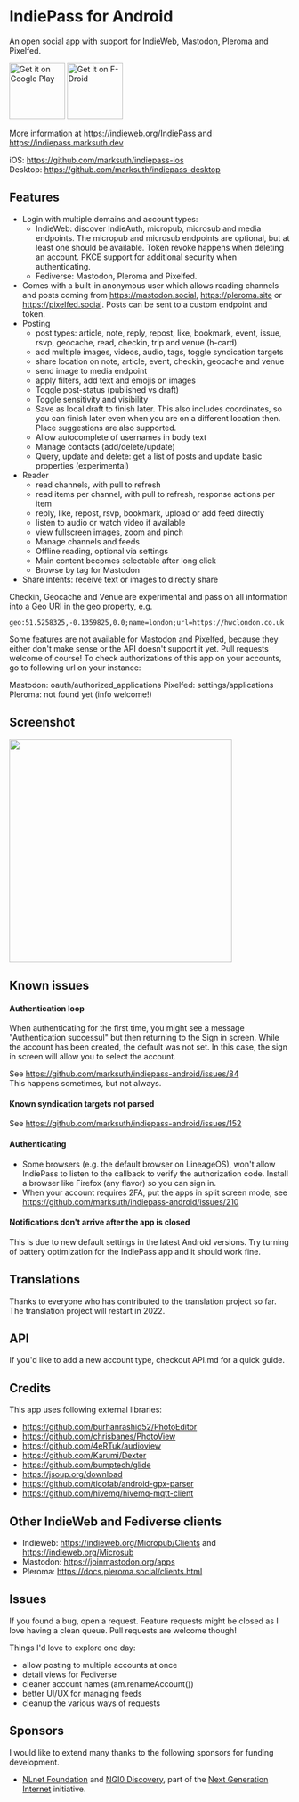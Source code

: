 # IndiePass for Android

An open social app with support for IndieWeb, Mastodon, Pleroma and Pixelfed.

<a href='https://play.google.com/store/apps/details?id=indiepass'><img alt='Get it on Google Play' src='https://play.google.com/intl/en_us/badges/images/generic/en_badge_web_generic.png' height="100"/></a> <a href="https://f-droid.org/app/indiepass"><img src="https://f-droid.org/badge/get-it-on.png" alt="Get it on F-Droid" height="100"></a>

More information at https://indieweb.org/IndiePass and
https://indiepass.marksuth.dev

iOS: https://github.com/marksuth/indiepass-ios  
Desktop: https://github.com/marksuth/indiepass-desktop

## Features

- Login with multiple domains and account types:
  - IndieWeb: discover IndieAuth, micropub, microsub and media endpoints. The
    micropub and microsub endpoints are optional, but at least one should be
    available. Token revoke happens when deleting an account. PKCE support for
    additional security when authenticating.
  - Fediverse: Mastodon, Pleroma and Pixelfed.
- Comes with a built-in anonymous user which allows reading channels and
  posts coming from https://mastodon.social,
  https://pleroma.site or https://pixelfed.social. Posts can be sent to a custom
  endpoint and token.
- Posting
  - post types: article, note, reply, repost, like, bookmark, event,
    issue, rsvp, geocache, read, checkin, trip and venue (h-card).
  - add multiple images, videos, audio, tags, toggle syndication targets
  - share location on note, article, event, checkin, geocache and venue
  - send image to media endpoint
  - apply filters, add text and emojis on images
  - Toggle post-status (published vs draft)
  - Toggle sensitivity and visibility
  - Save as local draft to finish later. This also includes coordinates,
    so you can finish later even when you are on a different location
    then. Place suggestions are also supported.
  - Allow autocomplete of usernames in body text
  - Manage contacts (add/delete/update)
  - Query, update and delete: get a list of posts and update basic
    properties (experimental)
- Reader
  - read channels, with pull to refresh
  - read items per channel, with pull to refresh, response actions per item
  - reply, like, repost, rsvp, bookmark, upload or add feed directly
  - listen to audio or watch video if available 
  - view fullscreen images, zoom and pinch
  - Manage channels and feeds
  - Offline reading, optional via settings
  - Main content becomes selectable after long click
  - Browse by tag for Mastodon
- Share intents: receive text or images to directly share

Checkin, Geocache and Venue are experimental and pass on all information
into a Geo URI in the geo property, e.g.

```
geo:51.5258325,-0.1359825,0.0;name=london;url=https://hwclondon.co.uk
```

Some features are not available for Mastodon and Pixelfed, because they either
don't make sense or the API doesn't support it yet. Pull requests welcome of
course! To check authorizations of this app on your accounts, go to following
url on your instance:

Mastodon: oauth/authorized_applications
Pixelfed: settings/applications
Pleroma: not found yet (info welcome!)

## Screenshot

<img src="https://realize.be/sites/default/files/2019-02/1550590120900.jpg" width="400" />

## Known issues

#### Authentication loop

When authenticating for the first time, you might see a message
"Authentication successul" but then returning to the Sign in screen.
While the account has been created, the default was not set. In this
case, the sign in screen will allow you to select the account.

See https://github.com/marksuth/indiepass-android/issues/84  
This happens sometimes, but not always.

#### Known syndication targets not parsed

See https://github.com/marksuth/indiepass-android/issues/152

#### Authenticating

- Some browsers (e.g. the default browser on LineageOS), won't allow
  IndiePass to listen to the callback to verify the authorization code.
  Install a browser like Firefox (any flavor) so you can sign in.
- When your account requires 2FA, put the apps in split screen mode, see
https://github.com/marksuth/indiepass-android/issues/210

#### Notifications don't arrive after the app is closed

This is due to new default settings in the latest Android versions. Try
turning of battery optimization for the IndiePass app and it should
work fine.

## Translations

Thanks to everyone who has contributed to the translation project so far. The translation project will restart in 2022.

## API

If you'd like to add a new account type, checkout API.md for a quick guide.

## Credits

This app uses following external libraries:

- https://github.com/burhanrashid52/PhotoEditor
- https://github.com/chrisbanes/PhotoView
- https://github.com/4eRTuk/audioview
- https://github.com/Karumi/Dexter
- https://github.com/bumptech/glide
- https://jsoup.org/download
- https://github.com/ticofab/android-gpx-parser
- https://github.com/hivemq/hivemq-mqtt-client

## Other IndieWeb and Fediverse clients

- Indieweb: https://indieweb.org/Micropub/Clients and https://indieweb.org/Microsub
- Mastodon: https://joinmastodon.org/apps
- Pleroma: https://docs.pleroma.social/clients.html

## Issues

If you found a bug, open a request. Feature requests might be closed as I love
having a clean queue. Pull requests are welcome though!

Things I'd love to explore one day:

- allow posting to multiple accounts at once
- detail views for Fediverse
- cleaner account names (am.renameAccount())
- better UI/UX for managing feeds
- cleanup the various ways of requests

## Sponsors

I would like to extend many thanks to the following sponsors for funding development.

- [NLnet Foundation](https://nlnet.nl) and [NGI0
Discovery](https://nlnet.nl/discovery/), part of the [Next Generation
Internet](https://ngi.eu) initiative.
